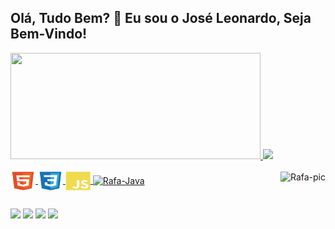 ## Olá, Tudo Bem? 👋 Eu sou o José Leonardo, Seja Bem-Vindo!
<div align="left">
  <a href="https://github.com/ojoseleonardo">
  <img height="170em" width="400em"  src="https://github-readme-stats.vercel.app/api?username=ojoseleonardo&show_icons=true&theme=jolly&include_all_commits=true&count_private=true"/>
  <img height="170em" src="https://github-readme-stats.vercel.app/api/top-langs/?username=ojoseleonardo&layout=compact&langs_count=7&theme=jolly"/>
</div>
<div style="display: inline_block"><br>
  <img align="center" alt="Rafa-HTML" height="30" width="40" src="https://raw.githubusercontent.com/devicons/devicon/master/icons/html5/html5-original.svg">
  <img align="center" alt="Rafa-CSS" height="30" width="40" src="https://raw.githubusercontent.com/devicons/devicon/master/icons/css3/css3-original.svg">
  <img align="center" alt="Rafa-Js" height="30" width="40" src="https://raw.githubusercontent.com/devicons/devicon/master/icons/javascript/javascript-plain.svg">
  <img align="center" alt="Rafa-Java" height="30" width="40" src="https://cdn.jsdelivr.net/gh/devicons/devicon/icons/java/java-original.svg">

 
  <img align="right" alt="Rafa-pic"  height="150"  src="https://i.postimg.cc/bJ6QXyD5/fbavatar-1639677717926-6877306811007991449.png">
</div>
  
  ##
 
<div> 
  <a href="https://www.youtube.com/channel/UCuop-rLdh4PWBKdFVN-xGVA" target="_blank"><img src="https://img.shields.io/badge/YouTube-FF0000?style=for-the-badge&logo=youtube&logoColor=white" target="_blank"></a>
  <a href="https://instagram.com/ojoseleoo_" target="_blank"><img src="https://img.shields.io/badge/-Instagram-%23E4405F?style=for-the-badge&logo=instagram&logoColor=white" target="_blank"></a>
  <a href="https://www.linkedin.com/in/joseleosantos" target="_blank"><img src="https://img.shields.io/badge/-LinkedIn-%230077B5?style=for-the-badge&logo=linkedin&logoColor=white" target="_blank"></a> 
  <a href="http://api.whatsapp.com/send?1=pt_BR&phone=5511953184424" target="_blank"><img src="https://img.shields.io/badge/WhatsApp-25D366?style=for-the-badge&logo=whatsapp&logoColor=white" target="_blank"></a> 
 
 <!--  ![Snake animation](https://github.com/ojoseleonardo/ojoseleonardo/blob/output/github-contribution-grid-snake.svg) -->
</div>
